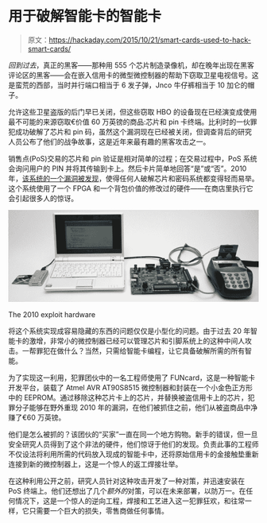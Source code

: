 # 用于破解智能卡的智能卡

> 原文：<https://hackaday.com/2015/10/21/smart-cards-used-to-hack-smart-cards/>

*回到过去*，真正的黑客——那种用 555 个芯片制造录像机，却在晚年出现在黑客评论区的黑客——会在嵌入信用卡的微型微控制器的帮助下窃取卫星电视信号。这是蛮荒的西部，当时并行端口相当于 6 发子弹，Jnco 牛仔裤相当于 10 加仑的帽子。

允许这些卫星盗版的后门早已关闭，但这些窃取 HBO 的设备现在已经演变成使用最不可能的来源窃取€价值 60 万英镑的商品:芯片和 pin 卡终端。比利时的一伙罪犯成功破解了芯片和 pin 码，虽然这个漏洞现在已经被关闭，但调查背后的研究人员公布了他们的战争故事，这是近年来最有趣的黑客攻击之一。

销售点(PoS)交易的芯片和 pin 验证是相对简单的过程；在交易过程中，PoS 系统会询问用户的 PIN 并将其传输到卡上。然后卡片简单地回答“是”或“否”。2010 年，[该系统的一个漏洞被发现](https://www.cl.cam.ac.uk/research/security/banking/nopin/oakland10chipbroken.pdf)，使得任何人破解芯片和密码系统都变得轻而易举。这个系统使用了一个 FPGA 和一个背包价值的修改过的硬件——在商店里执行它会引起很多人的惊讶。

![The 2010 exploit hardware](img/2b317a6d89652c77b39cc4bd8eaeda29.png)

The 2010 exploit hardware

将这个系统实现成容易隐藏的东西的问题仅仅是小型化的问题。由于过去 20 年智能卡的激增，非常小的微控制器已经可以管理芯片和引脚系统上的这种中间人攻击。一帮罪犯在做什么？当然，只需给智能卡编程，让它具备破解所需的所有智能。

为了实现这一利用，犯罪团伙中的一名工程师使用了 FUNcard，这是一种智能卡开发平台，装载了 Atmel AVR AT90S8515 微控制器和封装在一个小金色正方形中的 EEPROM。通过移除这种芯片卡上的芯片，并替换被盗信用卡上的芯片，犯罪分子能够在野外重现 2010 年的漏洞，在他们被抓住之前，他们从被盗商品中净赚了€60 万英镑。

他们是怎么被抓的？该团伙的“买家”一直在同一个地方购物。新手的错误，但一旦安全研究人员得到了这个非法的硬件，他们惊讶于他们的发现。负责此事的工程师不仅设法将利用所需的代码放入现成的智能卡中，还将原始信用卡的金接触垫重新连接到新的微控制器上，这是一个惊人的返工焊接壮举。

在这种利用公开之前，研究人员针对这种攻击开发了一种对策，并迅速安装在 PoS 终端上。他们还想出了几个*额外的*对策，可以在未来部署，以防万一。在任何情况下，这是一个惊人的逆向工程，焊接和工艺进入这一犯罪狂欢，和往常一样，它只需要一个巨大的损失，零售商做任何事情。